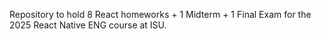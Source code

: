 Repository to hold 8 React homeworks + 1 Midterm + 1 Final Exam for the 2025 React Native ENG course at ISU.